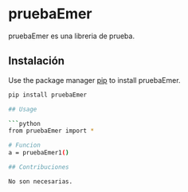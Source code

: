 # pruebaEmer

pruebaEmer es una libreria de prueba.

## Instalación

Use the package manager [pip](https://pip.pypa.io/en/stable/) to install pruebaEmer.

```bash
pip install pruebaEmer

## Usage

```python
from pruebaEmer import *

# Funcion
a = pruebaEmer1()

## Contribuciones

No son necesarias.
